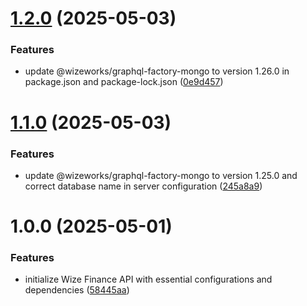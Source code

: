 # [1.2.0](https://github.com/wize-works/wize-finance/compare/v1.1.0...v1.2.0) (2025-05-03)


### Features

* update @wizeworks/graphql-factory-mongo to version 1.26.0 in package.json and package-lock.json ([0e9d457](https://github.com/wize-works/wize-finance/commit/0e9d457c7399fd4139b888d241e1dc140aa46634))

# [1.1.0](https://github.com/wize-works/wize-finance/compare/v1.0.0...v1.1.0) (2025-05-03)


### Features

* update @wizeworks/graphql-factory-mongo to version 1.25.0 and correct database name in server configuration ([245a8a9](https://github.com/wize-works/wize-finance/commit/245a8a9694816fce668d1e817722bdcd7bc11381))

# 1.0.0 (2025-05-01)


### Features

* initialize Wize Finance API with essential configurations and dependencies ([58445aa](https://github.com/wize-works/wize-finance/commit/58445aa43ec4a8d7087094843b48e416dcdcf60f))
